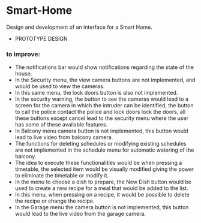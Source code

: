 # Smart-Home
Design and development of an interface for a Smart Home. 

- PROTOTYPE DESIGN

### to improve:

- The notifications bar would show notifications regarding the state of the house.
- In the Security menu, the view camera buttons are not implemented, and would be used to view the cameras.
- In this same menu, the lock doors button is also not implemented.
- In the security warning, the button to see the cameras would lead to a screen for the camera in which the intruder can be identified, the button to call the police
contact the police and lock doors lock the doors, all these buttons except cancel lead to the security menu where the user has some of these
available features.
- In Balcony menu camera button is not implemented, this button would lead to live video from balcony camera.
- The functions for deleting schedules or modifying existing schedules are not implemented in the schedule menu for automatic watering of the balcony.
- The idea to execute these functionalities would be when pressing a timetable, the selected item would be visually modified giving the power to eliminate the timetable
or modify it.
- In the menu to choose a dish to prepare, the New Dish button would be used to create a new recipe for a meal that would be added to the list.
- In this menu, when pressing on a recipe, it would be possible to delete the recipe or change the recipe.
- In the Garage menu the camera button is not implemented, this button would lead to the live video from the garage camera.

